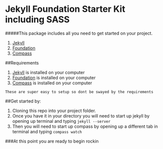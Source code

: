 Jekyll Foundation Starter Kit including SASS
=============================

#####This package includes all you need to get started on your project.

1. [Jekyll](https://github.com/mojombo/jekyll)
2. [Foundation](http://foundation.zurb.com/)
3. [Compass](http://compass-style.org/)

##Requirements
1. [Jekyll](https://github.com/mojombo/jekyll) is installed on your computer
2. [Foundation](http://foundation.zurb.com/) is installed on your computer
3. [Compass](http://compass-style.org/) is installed on your computer

```
These are super easy to setup so dont be swayed by the requirements
```

##Get started by:

1. Cloning this repo into your project folder.
2. Once you have it in your directory you will need to start up jekyll by opening up terminal and typing `jekyll --server`
3. Then you will need to start up compass by opening up a different tab in terminal and typing `compass watch`

###At this point you are ready to begin rockin

